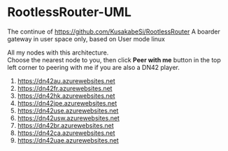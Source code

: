 # RootlessRouter-UML
The continue of https://github.com/KusakabeSi/RootlessRouter
A boarder gateway in user space only, based on User mode linux

All my nodes with this architecture.  
Choose the nearest node to you, then click **Peer with me** button in the top left corner to peering with me if you are also a DN42 player.
1. https://dn42au.azurewebsites.net
1. https://dn42fr.azurewebsites.net
1. https://dn42hk.azurewebsites.net
1. https://dn42jpe.azurewebsites.net
1. https://dn42use.azurewebsites.net
1. https://dn42usw.azurewebsites.net
1. https://dn42br.azurewebsites.net
1. https://dn42ca.azurewebsites.net
1. https://dn42uae.azurewebsites.net
